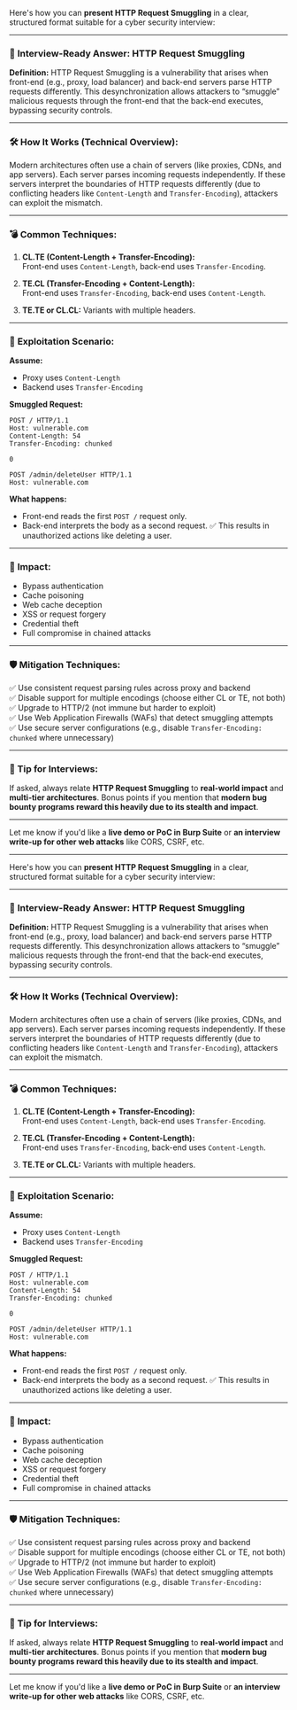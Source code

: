 
Here's how you can **present HTTP Request Smuggling** in a clear, structured format suitable for a cyber security interview:

---

### 🧠 **Interview-Ready Answer: HTTP Request Smuggling**

**Definition:** HTTP Request Smuggling is a vulnerability that arises when front-end (e.g., proxy, load balancer) and back-end servers parse HTTP requests differently. This desynchronization allows attackers to “smuggle” malicious requests through the front-end that the back-end executes, bypassing security controls.

---

### 🛠️ **How It Works (Technical Overview):**

Modern architectures often use a chain of servers (like proxies, CDNs, and app servers). Each server parses incoming requests independently. If these servers interpret the boundaries of HTTP requests differently (due to conflicting headers like `Content-Length` and `Transfer-Encoding`), attackers can exploit the mismatch.

---

### 💣 **Common Techniques:**

1. **CL.TE (Content-Length + Transfer-Encoding):**  
    Front-end uses `Content-Length`, back-end uses `Transfer-Encoding`.
    
2. **TE.CL (Transfer-Encoding + Content-Length):**  
    Front-end uses `Transfer-Encoding`, back-end uses `Content-Length`.
    
3. **TE.TE or CL.CL:** Variants with multiple headers.
    

---

### 🧪 **Exploitation Scenario:**

**Assume:**

- Proxy uses `Content-Length`
- Backend uses `Transfer-Encoding`

**Smuggled Request:**

```http
POST / HTTP/1.1
Host: vulnerable.com
Content-Length: 54
Transfer-Encoding: chunked

0

POST /admin/deleteUser HTTP/1.1
Host: vulnerable.com
```

**What happens:**

- Front-end reads the first `POST /` request only.
- Back-end interprets the body as a second request. ✅ This results in unauthorized actions like deleting a user.

---

### 🎯 **Impact:**

- Bypass authentication
- Cache poisoning
- Web cache deception
- XSS or request forgery
- Credential theft
- Full compromise in chained attacks

---

### 🛡️ **Mitigation Techniques:**

✅ Use consistent request parsing rules across proxy and backend  
✅ Disable support for multiple encodings (choose either CL or TE, not both)  
✅ Upgrade to HTTP/2 (not immune but harder to exploit)  
✅ Use Web Application Firewalls (WAFs) that detect smuggling attempts  
✅ Use secure server configurations (e.g., disable `Transfer-Encoding: chunked` where unnecessary)

---

### 🧠 Tip for Interviews:

If asked, always relate **HTTP Request Smuggling** to **real-world impact** and **multi-tier architectures**. Bonus points if you mention that **modern bug bounty programs reward this heavily due to its stealth and impact**.

---

Let me know if you'd like a **live demo or PoC in Burp Suite** or **an interview write-up for other web attacks** like CORS, CSRF, etc.




----


Here's how you can **present HTTP Request Smuggling** in a clear, structured format suitable for a cyber security interview:

---

### 🧠 **Interview-Ready Answer: HTTP Request Smuggling**

**Definition:** HTTP Request Smuggling is a vulnerability that arises when front-end (e.g., proxy, load balancer) and back-end servers parse HTTP requests differently. This desynchronization allows attackers to “smuggle” malicious requests through the front-end that the back-end executes, bypassing security controls.

---

### 🛠️ **How It Works (Technical Overview):**

Modern architectures often use a chain of servers (like proxies, CDNs, and app servers). Each server parses incoming requests independently. If these servers interpret the boundaries of HTTP requests differently (due to conflicting headers like `Content-Length` and `Transfer-Encoding`), attackers can exploit the mismatch.

---

### 💣 **Common Techniques:**

1. **CL.TE (Content-Length + Transfer-Encoding):**  
    Front-end uses `Content-Length`, back-end uses `Transfer-Encoding`.
    
2. **TE.CL (Transfer-Encoding + Content-Length):**  
    Front-end uses `Transfer-Encoding`, back-end uses `Content-Length`.
    
3. **TE.TE or CL.CL:** Variants with multiple headers.
    

---

### 🧪 **Exploitation Scenario:**

**Assume:**

- Proxy uses `Content-Length`
- Backend uses `Transfer-Encoding`

**Smuggled Request:**

```http
POST / HTTP/1.1
Host: vulnerable.com
Content-Length: 54
Transfer-Encoding: chunked

0

POST /admin/deleteUser HTTP/1.1
Host: vulnerable.com
```

**What happens:**

- Front-end reads the first `POST /` request only.
- Back-end interprets the body as a second request. ✅ This results in unauthorized actions like deleting a user.

---

### 🎯 **Impact:**

- Bypass authentication
- Cache poisoning
- Web cache deception
- XSS or request forgery
- Credential theft
- Full compromise in chained attacks

---

### 🛡️ **Mitigation Techniques:**

✅ Use consistent request parsing rules across proxy and backend  
✅ Disable support for multiple encodings (choose either CL or TE, not both)  
✅ Upgrade to HTTP/2 (not immune but harder to exploit)  
✅ Use Web Application Firewalls (WAFs) that detect smuggling attempts  
✅ Use secure server configurations (e.g., disable `Transfer-Encoding: chunked` where unnecessary)

---

### 🧠 Tip for Interviews:

If asked, always relate **HTTP Request Smuggling** to **real-world impact** and **multi-tier architectures**. Bonus points if you mention that **modern bug bounty programs reward this heavily due to its stealth and impact**.

---

Let me know if you'd like a **live demo or PoC in Burp Suite** or **an interview write-up for other web attacks** like CORS, CSRF, etc.